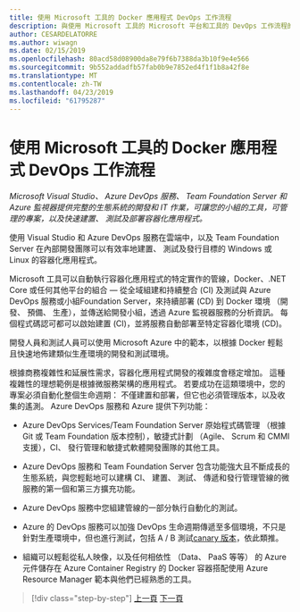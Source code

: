 ```yaml
---
title: 使用 Microsoft 工具的 Docker 應用程式 DevOps 工作流程
description: 與使用 Microsoft 工具的 Microsoft 平台和工具的 DevOps 工作流程的容器化的 Docker 應用程式生命週期
author: CESARDELATORRE
ms.author: wiwagn
ms.date: 02/15/2019
ms.openlocfilehash: 80acd58d08900da8e79f6b7388da3b10f9e4e566
ms.sourcegitcommit: 9b552addadfb57fab0b9e7852ed4f1f1b8a42f8e
ms.translationtype: MT
ms.contentlocale: zh-TW
ms.lasthandoff: 04/23/2019
ms.locfileid: "61795287"
---
```

# <a name="docker-application-devops-workflow-with-microsoft-tools"></a>使用 Microsoft 工具的 Docker 應用程式 DevOps 工作流程

*Microsoft Visual Studio、 Azure DevOps 服務、 Team Foundation Server 和 Azure 監視器提供完整的生態系統的開發和 IT 作業，可讓您的小組的工具，可管理的專案，以及快速建置、 測試及部署容器化應用程式。*

使用 Visual Studio 和 Azure DevOps 服務在雲端中，以及 Team Foundation Server 在內部開發團隊可以有效率地建置、 測試及發行目標的 Windows 或 Linux 的容器化應用程式。

Microsoft 工具可以自動執行容器化應用程式的特定實作的管線，Docker、.NET Core 或任何其他平台的組合 — 從全域組建和持續整合 (CI) 及測試與 Azure DevOps 服務或小組Foundation Server，來持續部署 (CD) 到 Docker 環境 （開發、 預備、 生產），並傳送給開發小組，透過 Azure 監視器服務的分析資訊。 每個程式碼認可都可以啟始建置 (CI)，並將服務自動部署至特定容器化環境 (CD)。

開發人員和測試人員可以使用 Microsoft Azure 中的範本，以根據 Docker 輕鬆且快速地佈建類似生產環境的開發和測試環境。

根據商務複雜性和延展性需求，容器化應用程式開發的複雜度會穩定增加。 這種複雜性的理想範例是根據微服務架構的應用程式。 若要成功在這類環境中，您的專案必須自動化整個生命週期： 不僅建置和部署，但它也必須管理版本，以及收集的遙測。 Azure DevOps 服務和 Azure 提供下列功能：

- Azure DevOps Services/Team Foundation Server 原始程式碼管理 （根據 Git 或 Team Foundation 版本控制），敏捷式計劃 （Agile、 Scrum 和 CMMI 支援），CI、 發行管理和敏捷式軟體開發團隊的其他工具。

- Azure DevOps 服務和 Team Foundation Server 包含功能強大且不斷成長的生態系統，與您輕鬆地可以建構 CI、 建置、 測試、 傳遞和發行管理管線的微服務的第一個和第三方擴充功能。

- Azure DevOps 服務中您組建管線的一部分執行自動化的測試。

- Azure 的 DevOps 服務可以加強 DevOps 生命週期傳遞至多個環境，不只是針對生產環境中，但也進行測試，包括 A / B 測試[canary 版本](https://martinfowler.com/bliki/CanaryRelease.html)，依此類推。

- 組織可以輕鬆從私人映像，以及任何相依性 （Data、 PaaS 等等） 的 Azure 元件儲存在 Azure Container Registry 的 Docker 容器搭配使用 Azure Resource Manager 範本與他們已經熟悉的工具。

>[!div class="step-by-step"]
>[上一頁](../design-develop-containerized-apps/build-aspnet-core-applications-linux-containers-aks-kubernetes.md)
>[下一頁](docker-application-outer-loop-devops-workflow.md)
